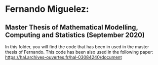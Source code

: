 # Fernando Miguelez: 
## Master Thesis of Mathematical Modelling, Computing and Statistics (September 2020)

In this folder, you will find the code that has been in used in the master thesis of Fernando. This code has been also used in the following paper: https://hal.archives-ouvertes.fr/hal-03084240/document
